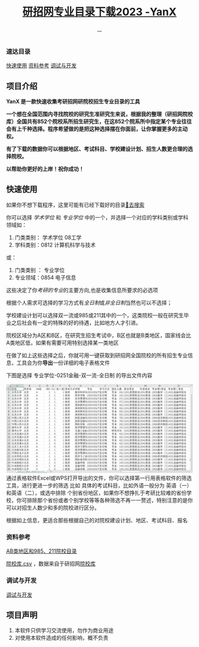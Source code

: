 <div align=center>

<a href='https://github.com/xx025/YanX'>
<img style="height: 200px" src="https://github.com/xx025/YanX/raw/pages/docs/img/favicon2.ico"  alt=""/>

<h1>研招网专业目录下载2023 -YanX</h1> 

<img src="https://img.shields.io/github/downloads/xx025/yanx/total.svg?style=flat-square" alt=""> <img src="https://img.shields.io/github/stars/xx025/yanx?style=flat-square" alt=""> <img src="https://img.shields.io/github/forks/xx025/yanx?style=flat-square" alt=""> <img src="https://img.shields.io/github/commit-activity/w/xx025/yanx?style=flat-square" alt="">
<br/><img src="https://github.com/xx025/YanX/raw/pages/docs/img/index_display.jpg"  alt=""/>
</a>  
</div>

### 速达目录

[快速使用](#快速使用) [资料参考](#资料参考) [调试与开发](#调试与开发)


## 项目介绍

**YanX 是一款快速收集考研招网研院校招生专业目录的工具**

**一个想在全国范围内寻找院校的研究生准研究生来说，根据我的整理（研招网院校库）全国共有852个院校系所招生研究生，在这852个院系所中指定某个专业往往会有上千种选择。程序希望做的是把这种选择摆在你面前，让你掌握更多的主动权。**

**有了下载的数据你可以根据地区、考试科目、学校建设计划、招生人数更合理的选择院校。**

**以帮助你更好的上岸！祝你成功！**

## 快速使用

如果你不想下载程序，这里可能有已经下载好的目录[🔗去搜索](https://github.com/xx025/YanX-Docs/find/main)

你可以选择 *学术学位* 和 *专业学位* 中的一个，并选择一个对应的学科类别或学科领域如：

1. 门类类别： 学术学位 08工学
2. 学科类别：0812 计算机科学与技术

或：

1. 门类类别 ： 专业学位
2. 专业领域：0854 电子信息

这些决定了你*考研的专业*的主要方向,也是收集信息所要求的必选项

根据个人需求可选择的学习方式有*全日制*或*非全日制*当然也可以不选择；

学校建设计划可以选择双一流或985或211其中的一个，这类院校一般在研究生毕业之后社会有一定的特殊的好的待遇，比如地方人才引进。

院校区域分为A区和B区，在研究生招生考试中，B区也就是B类地区，国家线会比A类地区低，如果有需要可用特别选择某一类地区

在做了如上这些选择之后，你就可用一键获取到研招网全国院校的所有招生专业信息，工具会为你**导出**一份详细的电子表格文件

下图是选择 专业学位-0251金融-双一流-全日制 的导出文件内容

![](https://github.com/xx025/YanX/blob/pages/docs/img/2022-09-09_08-25-55-例图.png)
通过表格软件Excel或WPS打开导出的文件，你可以选择第一行用表格软件的筛选工具，进行更进一步的筛选
比如 具体的考试科目，比如外语一般分为 英语（一）和英语（二），或选中排除
个别省份地区，如果你不想挣扎于考研比较难的省份学校，你可排除那个省份或者个别学校等等各种筛选不再一一赘述，特别注意的是你可以对招生人数少和多的院校进行区分。

根据如上信息，更适合那些根据自己的对院校建设计划、地区、考试科目、报名

### 资料参考

[AB类地区和985、211院校目录](https://github.com/xx025/YanX/blob/pages/docs/AB类地区和985、211院校目录.md)

[院校库.csv](https://github.com/xx025/YanX/blob/pages/docs/院校库.csv)
，数据来自于研招网[院校库](https://yz.chsi.com.cn/sch/)

### 调试与开发

[调试与开发](https://github.com/xx025/YanX/blob/pages/调试与开发.md)

## 项目声明

1. 本软件只供学习交流使用，勿作为商业用途
2. 对使用本软件造成的任何影响，概不负责






    





